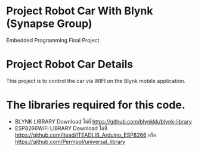 ﻿# Project Robot Car With Blynk (Synapse Group)
Embedded Programming Final Project
 
# Project Robot Car Details
This project is to control the car via WIFI on the Blynk mobile application.

# The libraries required for this code.
- BLYNK LIBRARY Download ได้ที่ https://github.com/blynkkk/blynk-library
- ESP8266WiFi LIBRARY Download ได้ที่ https://github.com/itead/ITEADLIB_Arduino_ESP8266  หรือ https://github.com/Permpol/universal_library

